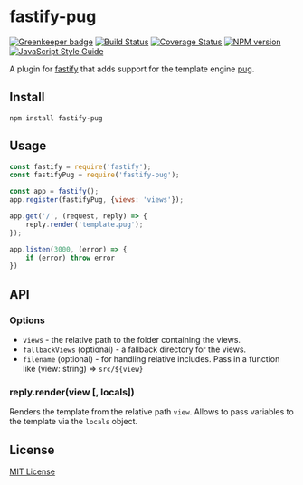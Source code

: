# fastify-pug

[![Greenkeeper badge](https://badges.greenkeeper.io/SerayaEryn/fastify-pug.svg)](https://greenkeeper.io/)
[![Build Status](https://travis-ci.org/SerayaEryn/fastify-pug.svg?branch=master)](https://travis-ci.org/SerayaEryn/fastify-pug)
[![Coverage Status](https://coveralls.io/repos/github/SerayaEryn/fastify-pug/badge.svg?branch=master)](https://coveralls.io/github/SerayaEryn/fastify-pug?branch=master)
[![NPM version](https://img.shields.io/npm/v/fastify-pug.svg?style=flat)](https://www.npmjs.com/package/fastify-pug)
[![JavaScript Style Guide](https://img.shields.io/badge/code_style-standard-brightgreen.svg)](https://standardjs.com)

A plugin for [fastify](http://fastify.io/) that adds support for the template engine [pug](https://pugjs.org).

## Install

```
npm install fastify-pug
```

## Usage

```js
const fastify = require('fastify');
const fastifyPug = require('fastify-pug');

const app = fastify();
app.register(fastifyPug, {views: 'views'});

app.get('/', (request, reply) => {
	reply.render('template.pug');
});

app.listen(3000, (error) => {
	if (error) throw error
})
```

## API

### Options
* `views` - the relative path to the folder containing the views.
* `fallbackViews` (optional) - a fallback directory for the views.
* `filename` (optional) - for handling relative includes. Pass in a function like (view: string) => `src/${view}`
### reply.render(view [, locals])
Renders the template from the relative path `view`. Allows to pass variables to the template via the `locals` object.

## License

[MIT License](./LICENSE)
